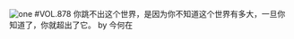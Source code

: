 ![one](http://image.wufazhuce.com/FmywJhBpcVyWSp6oAztxr9Yo26Qj)
#VOL.878
你跳不出这个世界，是因为你不知道这个世界有多大，一旦你知道了，你就超出了它。 by 今何在